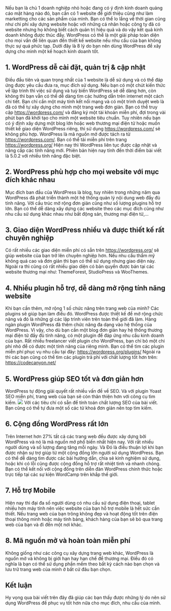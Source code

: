 Nếu bạn là chủ 1 doanh nghiệp nhỏ hoặc đang có ý định kinh doanh quảng cáo mặt hàng nào đó, bạn cần có 1 website để giới thiệu cũng như làm marketting cho các sản phẩm của mình.
Bạn có thể lo lắng về thời gian cũng như chi phí xây dựng website hoặc với những cá nhân hoặc công ty đã có website nhưng họ không biết cách quản trị hiệu quả và do vậy kết quả kinh doanh không được thúc đẩy.
WordPress có thể là một giải pháp toàn diện cho mọi vấn đề liên quan đến thiết kế website nếu nhu cầu của bạn không thực sự quá phức tạp.
Dưới đây là 8 lý do  bạn nên dùng WordPress để xây dựng cho mình một kế hoạch kinh doanh tốt.
## 1. WordPress dễ cài đặt, quản trị & cập nhật
Điều đầu tiên và quan trọng nhất của 1 website là dễ sử dụng và có thể đáp ứng được yêu cầu đưa ra, mục đích sử dụng.
Nếu bạn có một chút kiến thức về lập trình thì việc sử dụng và tuỳ biến WordPress sẽ dễ dàng hơn, còn không thì bạn vẫn có thể dễ dàng tìm các hướng dẫn trên internet một cách chi tiết.
Bạn chỉ cần một máy tính kết nối mạng và có một trình duyệt web là đã có thể tự xây dựng cho mình một trang web đơn giản.
Bạn có thể truy cập https://wordpress.com/ và đăng ký một tài khoản miễn phí, đợi trong vài phút bạn đã khởi tạo cho mình một website tiêu chuẩn. 
Tuy nhiên nếu bạn có ý định xây dựng một blog lớn hoặc web thương mại điện tử hoặc muốn thiết kế giao diện WordPress riêng, thì sử dụng https://wordpress.com/ sẽ không phù hợp. WordPress là mã nguồn mở được tách ra từ https://wordpress.com/. Bạn có thể tải miễn phí trên trang https://wordpress.org/
Hiện nay thì WordPress liên tục được cập nhật và nâng cấp các tính năng mới. Phiên bản hiện nay tính đến thời điểm bài viết là 5.0.2 với nhiều tính năng đặc biệt.
## 2. WordPress phù hợp cho mọi website với mục đích khác nhau
Mục đích ban đầu của WordPress là blog, tuy nhiên  trong những năm qua WordPress đã phát triển thành một hệ thống quản lý nội dung web đầy đủ tính năng.
Với cấu trúc mở rộng đơn giản cũng như số lượng plugins hỗ trợ lớn. Bạn có thể dễ dàng xây dựng các website theo các mục đích cũng như nhu cầu sử dụng khác nhau như bất động sản, thương mại điện tử,...
## 3. Giao diện WordPress nhiều và được thiết kế rất chuyên nghiệp
Có rất nhiều các giao diện miễn phí có sẵn trên https://wordpress.org/ sẽ giúp website của bạn trở lên chuyên nghiệp hơn. Nếu nhu cầu thẩm mỹ không quá cao và đơn giản thì bạn có thể sử dụng nhưng giao diện này.
Ngoài ra thì cũng có rất nhiều giao diện có bản quyền được bán tại các website thương mại như: ThemeForest, StudioPress và WooThemes.
## 4. Nhiều plugin hỗ trợ, dễ dàng mở rộng tính năng website
Khi bạn cần thêm, mở rộng 1 số chức năng trên trang web của mình? Các plugins sẽ giúp bạn làm điều đó.
WordPress được thiết kế để mở rộng chức năng và đó là những gì các lập trình viên trên toàn thế giới đã làm. Hàng ngàn plugin WordPress đã thêm chức năng đa dạng vào hệ thống của WordPress. 
Vì vậy, cho dù bạn cần một blog đơn giản hay hệ thống thương mại điện tử đầy đủ tính năng, có một plugin để đáp ứng nhu cầu kinh doanh của bạn. Rất nhiều freelancer viết plugin cho WordPress, bạn chỉ bỏ một chi phí nhỏ để có được một tính năng của riêng mình.
Bạn có thể tìm các plugin miễn phí phục vụ nhu cầu tại đây: https://wordpress.org/plugins/
Ngoài ra thì các bạn cũng có thể tìm các plugin trả phí với chất lượng tốt hơn trên: https://codecanyon.net/
## 5. WordPress giúp SEO tốt và đơn giản hơn
WordPress tự động giải quyết rất nhiều vấn đề về SEO. Và với plugin Yoast SEO miễn phí, trang web của bạn sẽ còn thân thiện hơn với công cụ tìm kiếm.
![](https://images.viblo.asia/9aff5c01-de1d-4ce3-b6b0-1fc635a745cc.png)
Với các tiêu chí có sẵn để tính toán chất lượng SEO của bài viết. Bạn cũng có thể tự đưa một số các từ khoá đơn giản nên top tìm kiếm.
## 6. Cộng đồng WordPress rất lớn
Trên Internet hơn 27% tất cả các trang web đều được xây dựng bởi WordPress và nó là mã nguồn mở phổ biến nhất hiện nay. Với rất nhiều người dùng và số lượng đang tăng mỗi ngày. Và Đó là điều thuận lợi khi bạn được nhận sự trợ giúp từ một cộng đồng lớn người sử dụng WordPress. Bạn có thể dễ dàng tìm được các bài hướng dẫn, chia sẻ kinh nghiệm sử dụng, hoặc khi có lỗi cũng được cộng đồng hỗ trợ rất nhiệt tình và nhanh chóng.
Bạn có thể kết nối với cộng đồng trên diễn đàn WordPress chính thức hoặc trực tiếp tại các sự kiện WordCamp trên khắp thế giới.
## 7. Hỗ trợ Mobile
Hiện nay thì đại đa số người dùng có nhu cầu sử dụng điện thoại, tablet nhiều hơn máy tính nên việc website của bạn hỗ trợ mobile là hết sức cần thiết. Nếu trang web của bạn trông không đẹp và hoạt động tốt trên điện thoại thông minh hoặc máy tính bảng, khách hàng của bạn sẽ bỏ qua trang web của bạn và đi đến một nơi khác.
## 8. Mã nguồn mở và hoàn toàn miễn phí
Không giống như các công cụ xây dựng trang web khác, WordPress là nguồn mở và không bị giới hạn hay hạn chế để thương mại. Điều đó có nghĩa là bạn có thể sử dụng phần mềm theo bất kỳ cách nào bạn chọn và lưu trữ trang web của mình ở bất cứ đâu bạn chọn. 
## Kết luận
Hy vọng qua bài viết trên đây đã giúp các bạn thấy được những lý do nên sử dụng WordPress để phục vụ tốt hơn nữa cho mục đích, nhu cầu của mình.